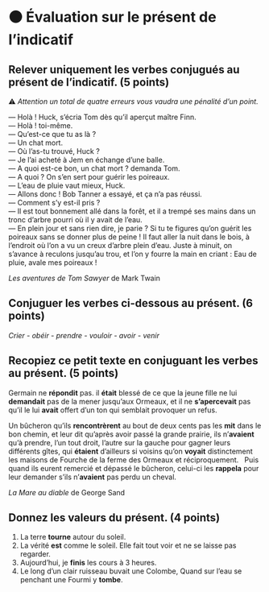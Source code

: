 # ⚫️ Évaluation sur le présent de l’indicatif

## Relever uniquement les verbes conjugués au présent de l’indicatif. (5 points)

⚠️ *Attention un total de quatre erreurs vous vaudra une pénalité d’un point.*

— Holà ! Huck, s’écria Tom dès qu’il aperçut maître Finn.<br />
— Holà ! toi-même.<br />
— Qu’est-ce que tu as là ?<br />
— Un chat mort.<br />
— Où l’as-tu trouvé, Huck ?<br />
— Je l’ai acheté à Jem en échange d’une balle.<br />
— A quoi est-ce bon, un chat mort ? demanda Tom.<br />
— A quoi ? On s’en sert pour guérir les poireaux.<br />
— L’eau de pluie vaut mieux, Huck.<br />
— Allons donc ! Bob Tanner a essayé, et ça n’a pas réussi.<br />
— Comment s’y est-il pris ?<br />
— Il est tout bonnement allé dans la forêt, et il a trempé ses mains dans un tronc d’arbre pourri où il y avait de l’eau.<br />
— En plein jour et sans rien dire, je parie ? Si tu te figures qu’on guérit les poireaux sans se donner plus de peine ! Il faut aller la nuit dans le bois, à l’endroit où l’on a vu un creux d’arbre plein d’eau. Juste à minuit, on s’avance à reculons jusqu’au trou, et l’on y fourre la main en criant : Eau de pluie, avale mes poireaux !<br />

*Les aventures de Tom Sawyer* de Mark Twain

## Conjuguer les verbes ci-dessous au présent. (6 points)

*Crier - obéir - prendre - vouloir - avoir - venir*

## Recopiez ce petit texte en conjuguant les verbes au présent. (5 points)

Germain ne **répondit** pas. il **était** blessé de ce que la jeune fille ne lui **demandait** pas de la mener jusqu’aux Ormeaux, et il ne **s’apercevait** pas qu’il le lui **avait** offert d’un ton qui semblait provoquer un refus.

Un bûcheron qu’ils **rencontrèrent** au bout de deux cents pas les **mit** dans le bon chemin, et leur dit qu’après avoir passé la grande prairie, ils n’**avaient** qu’à prendre, l’un tout droit, l’autre sur la gauche pour gagner leurs différents gîtes, qui **étaient** d’ailleurs si voisins qu’on **voyait** distinctement les maisons de Fourche de la ferme des Ormeaux et réciproquement.
 
Puis quand ils eurent remercié et dépassé le bûcheron, celui-ci les **rappela** pour leur demander s’ils n’**avaient** pas perdu un cheval.

*La Mare au diable* de George Sand

## Donnez les valeurs du présent. (4 points)

1. La terre **tourne** autour du soleil.
2. La vérité **est** comme le soleil. Elle fait tout voir et ne se laisse pas regarder.
3. Aujourd’hui, je **finis** les cours à 3 heures.
4. Le long d’un clair ruisseau buvait une Colombe,
Quand sur l’eau se penchant une Fourmi y **tombe**.
